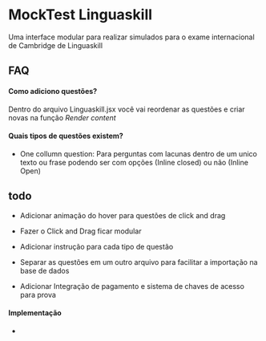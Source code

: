 
# MockTest Linguaskill

Uma interface modular para realizar simulados para o exame internacional de Cambridge de Linguaskill



## FAQ

#### Como adiciono questões?

Dentro do arquivo Linguaskill.jsx você vai reordenar as questões e criar novas na função *Render content*

#### Quais tipos de questões existem?

- One collumn question: Para perguntas com lacunas dentro de um unico texto ou frase podendo ser com opções (Inline closed) ou não (Inline Open)


## todo
- Adicionar animação do hover para questões de click and drag

- Fazer o Click and Drag ficar modular

- Adicionar instrução para cada tipo de questão

- Separar as questões em um outro arquivo para facilitar a importação na base de dados

- Adicionar Integração de pagamento e sistema de chaves de acesso para prova

#### Implementação
- 